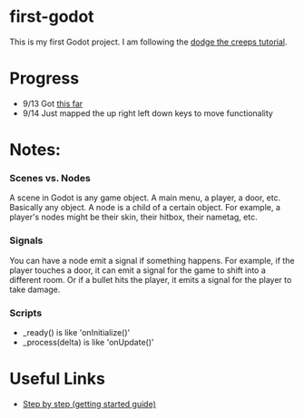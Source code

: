 # first-godot

This is my first Godot project. I am following the [dodge the creeps tutorial](https://docs.godotengine.org/en/stable/getting_started/first_2d_game).

# Progress
- 9/13 Got [this far](https://docs.godotengine.org/en/stable/getting_started/first_2d_game/03.coding_the_player.html)
- 9/14 Just mapped the up right left down keys to move functionality

# Notes:
### Scenes vs. Nodes
A scene in Godot is any game object. A main menu, a player, a door, etc. Basically any object. A node is a child of a certain object. For example, a player's nodes might be their skin, their hitbox, their nametag, etc. 
### Signals
You can have a node emit a signal if something happens. For example, if the player touches a door, it can emit a signal for the game to shift into a different room. Or if a bullet hits the player, it emits a signal for the player to take damage. 
### Scripts
- _ready() is like 'onInitialize()'
- _process(delta) is like 'onUpdate()'

# Useful Links
- [Step by step (getting started guide)](https://docs.godotengine.org/en/stable/getting_started/step_by_step/index.html)
